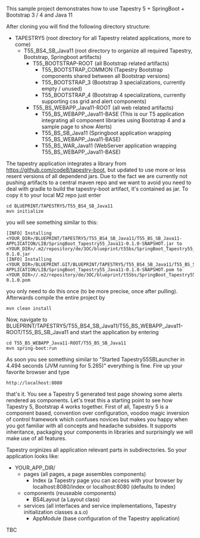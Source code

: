 This sample project demonstrates how to use Tapestry 5 + SpringBoot + Bootstrap 3 / 4 and Java 11

After cloning you will find the following directory structure:

- TAPESTRY5 (root directory for all Tapestry related applications, more to come)
  - T55_BS4_SB_Java11 (root directory to organize all required Tapestry, Bootstrap, Springboot artifacts)
    - T55_BOOTSTRAP-ROOT (all Bootstrap related artifacts)
      - T55_BOOTSTRAP_COMMON (Tapestry Bootstrap components shared between all Bootstrap versions)
      - T55_BOOTSTRAP_3 (Bootstrap 3 specializations, currently empty / unused)
      - T55_BOOTSTRAP_4 (Bootstrap 4 specializations, currently supporting css grid and alert components)
    - T55_BS_WEBAPP_Java11-ROOT (all web related artifacts)
      - T55_BS_WEBAPP_Java11-BASE (This is our T5 application integrating all component libraries using Bootstrap 4 and a sample page to show Alerts)
      - T55_BS_SB_Java11 (Springboot application wrapping T55_BS_WEBAPP_Java11-BASE)
      - T55_BS_WAR_Java11 (WebServer application wrapping T55_BS_WEBAPP_Java11-BASE)
    
The tapestry application integrates a library from https://github.com/code8/tapestry-boot, but updated to use more or less resent versions of all dependend jars. Due to the fact we are currently not pushing artifacts to a central maven repo and we want to avoid you need to deal with gradle to build the tapestry-boot artifact, it's contained as jar. To copy it to your local M2 repo just enter
```
cd BLUEPRINT/TAPESTRY5/T55_BS4_SB_Java11
mvn initialize
```
you will see something similar to this:
```
[INFO] Installing <YOUR_DIR>/BLUEPRINT/TAPESTRY5/T55_BS4_SB_Java11/T55_BS_SB_Java11-APPLICATION/LIB/SpringBoot_Tapestry55_Java11-0.1.0-SNAPSHOT.jar to <YOUR_DIR>/.m2/repository/de/3OC/blueprint/t55bs/SpringBoot_Tapestry55_Java11/0.1.0/SpringBoot_Tapestry55_Java11-0.1.0.jar
[INFO] Installing <YOUR_DIR>/BLUEPRINT.GIT/BLUEPRINT/TAPESTRY5/T55_BS4_SB_Java11/T55_BS_SB_Java11-APPLICATION/LIB/SpringBoot_Tapestry55_Java11-0.1.0-SNAPSHOT.pom to <YOUR_DIR>//.m2/repository/de/3OC/blueprint/t55bs/SpringBoot_Tapestry55_Java11/0.1.0/SpringBoot_Tapestry55_Java11-0.1.0.pom
```
you only need to do this once (to be more precise, once after pulling). Afterwards compile the entire project by
```
mvn clean install
```
Now, navigate to BLUEPRINT/TAPESTRY5/T55_BS4_SB_Java11/T55_BS_WEBAPP_Java11-ROOT/T55_BS_SB_Java11 and start the application by entering
```
cd T55_BS_WEBAPP_Java11-ROOT/T55_BS_SB_Java11
mvn spring-boot:run
```
As soon you see something similar to "Started Tapestry55SBLauncher in 4.494 seconds (JVM running for 5.265)" everything is fine. Fire up your favorite browser and type
```
http://localhost:8080
```
that's it. You see a Tapestry 5 generated test page showing some alerts rendered as components. Let's treat this a starting point to see how Tapestry 5, Bootstrap 4 works together. 
First of all, Tapestry 5 is a component based, convention over configuration, voodoo magic inversion of control framework which confuses novices but makes you happy when you got familiar with all concepts and headache subsides. It supports inheritance, packaging your components in libraries and surprisingly we will make use of all features. 

Tapestry orginizes all application relevant parts in subdirectories. So your application looks like:
- YOUR_APP_DIR/
  - pages (all pages, a page assembles components)
    - Index (a Tapestry page you can access with your browser by localhost:8080/index or localhost:8080 (defaults to index)
  - components (reuseable components)
    - BS4Layout (a Layout class)
  - services (all interfaces and service implementations, Tapestry initialization classes a.s.o)
    - AppModule (base configuration of the Tapestry application)
  
TBC
